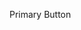 <ComponentExample 
  title="Interactive Button Example" 
  code="<vwc-button variant='primary'>Primary Button</vwc-button>"
  style=":root {
  --vwc-button-primary-bg: #e91e63;
  --vwc-button-primary-text: white;
  --vwc-button-radius: 2rem;
}"
  :editable="true">
    <vwc-button variant="primary">Primary Button</vwc-button>
</ComponentExample>

<MarkdownImporter path="packages/components/button/README.md" />